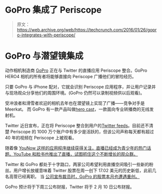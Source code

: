 # GoPro 集成了 Periscope 

> 原文：<https://web.archive.org/web/https://techcrunch.com/2016/01/26/gopro-integrates-with-periscope/>

# GoPro 与潜望镜集成

动作相机制造商 [GoPro](https://web.archive.org/web/20230405055247/https://gopro.com/) 正在与 Twitter 的直播应用 Periscope 整合。GoPro HERO4 相机的所有者将能够直接向 Periscope 广播他们的冒险经历。

只要 GoPro 与 iPhone 配对，它就会识别 Periscope 应用程序，并让用户记录并与现场观众分享他们的周围环境。(GoPro 仍然可以录制视频供以后观看)。

受冲浪者和滑雪者欢迎的相机去年也在潜望镜上实现了广播——竞争对手是 Meerkat。 而 GoPro 有一款产品叫做[hero cast](https://web.archive.org/web/20230405055247/https://gopro.com/herocast)，一款面向专业转播商的无线发射机。

Twitter 近日宣布，正在将 Periscope 整合到用户的[Twitter feeds](https://web.archive.org/web/20230405055247/https://techcrunch.com/2016/01/12/periscope-streams-new-life-into-your-twitter-feed/#.cw66mdx:Ioum)。目前还不清楚 Periscope 的 1000 万个账户中有多少是活跃的，但该公司声称每天都有超过 40 年的视频在 Periscope 上被观看。

随着像 [YouNow 这样的应用程序继续获得关注，直播已经成为青少年的热门话题。YouTube 和脸书也推出了直播，试图抓住这个不断增长的观众群。](https://web.archive.org/web/20230405055247/https://itunes.apple.com/us/app/younow-live-stream-video-chat/id471347413?mt=8)

Twitter 和 GoPro 都处于十字路口，两家公司希望利用直播空间吸引一些新的粉丝。用户增长放缓意味着 Twitter 股票在周一创下 17.02 美元的历史新低，此前几名高管已经离职。 当 [公司宣布裁员时，GoPro 的股票本月也遭遇重创。](https://web.archive.org/web/20230405055247/https://techcrunch.com/2016/01/13/gopro-stock-drops-23-after-announcing-layoffs-and-disappointing-q4-guidence/#.cw66mdx:e8RV)

GoPro 预计将于下周三公布财报，Twitter 将于 2 月 10 日公布财报。